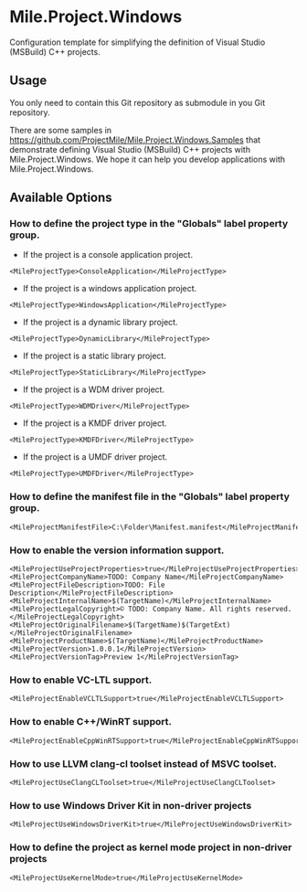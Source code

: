 ﻿# Mile.Project.Windows

Configuration template for simplifying the definition of Visual Studio (MSBuild)
C++ projects.

## Usage

You only need to contain this Git repository as submodule in you Git repository.

There are some samples in
https://github.com/ProjectMile/Mile.Project.Windows.Samples that demonstrate
defining Visual Studio (MSBuild) C++ projects with Mile.Project.Windows. We 
hope it can help you develop applications with Mile.Project.Windows.

## Available Options

### How to define the project type in the "Globals" label property group.

- If the project is a console application project.

```
<MileProjectType>ConsoleApplication</MileProjectType>
```

- If the project is a windows application project.

```
<MileProjectType>WindowsApplication</MileProjectType>
```

- If the project is a dynamic library project.

```
<MileProjectType>DynamicLibrary</MileProjectType>
```

- If the project is a static library project.

```
<MileProjectType>StaticLibrary</MileProjectType>
```

- If the project is a WDM driver project.

```
<MileProjectType>WDMDriver</MileProjectType>
```

- If the project is a KMDF driver project.

```
<MileProjectType>KMDFDriver</MileProjectType>
```

- If the project is a UMDF driver project.

```
<MileProjectType>UMDFDriver</MileProjectType>
```

### How to define the manifest file in the "Globals" label property group.

```
<MileProjectManifestFile>C:\Folder\Manifest.manifest</MileProjectManifestFile>
```

### How to enable the version information support.

```
<MileProjectUseProjectProperties>true</MileProjectUseProjectProperties>
<MileProjectCompanyName>TODO: Company Name</MileProjectCompanyName>
<MileProjectFileDescription>TODO: File Description</MileProjectFileDescription>
<MileProjectInternalName>$(TargetName)</MileProjectInternalName>
<MileProjectLegalCopyright>© TODO: Company Name. All rights reserved.</MileProjectLegalCopyright>
<MileProjectOriginalFilename>$(TargetName)$(TargetExt)</MileProjectOriginalFilename>
<MileProjectProductName>$(TargetName)</MileProjectProductName>
<MileProjectVersion>1.0.0.1</MileProjectVersion>
<MileProjectVersionTag>Preview 1</MileProjectVersionTag>
```

### How to enable VC-LTL support.

```
<MileProjectEnableVCLTLSupport>true</MileProjectEnableVCLTLSupport>
```

### How to enable C++/WinRT support.

```
<MileProjectEnableCppWinRTSupport>true</MileProjectEnableCppWinRTSupport>
```

### How to use LLVM clang-cl toolset instead of MSVC toolset.

```
<MileProjectUseClangCLToolset>true</MileProjectUseClangCLToolset>
```

### How to use Windows Driver Kit in non-driver projects

```
<MileProjectUseWindowsDriverKit>true</MileProjectUseWindowsDriverKit>
```

### How to define the project as kernel mode project in non-driver projects

```
<MileProjectUseKernelMode>true</MileProjectUseKernelMode>
```

